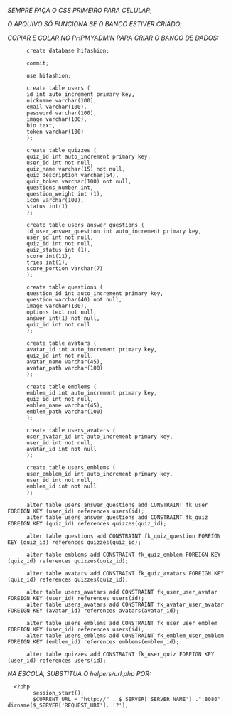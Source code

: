 *SEMPRE FAÇA O CSS PRIMEIRO PARA CELULAR*;

*O ARQUIVO SÓ FUNCIONA SE O BANCO ESTIVER CRIADO*;

*COPIAR E COLAR NO PHPMYADMIN PARA CRIAR O BANCO DE DADOS:*

          create database hifashion;
          
          commit;
          
          use hifashion;
          
          create table users (
          id int auto_increment primary key,
          nickname varchar(100),
          email varchar(100),
          password varchar(100),
          image varchar(100),
          bio text,
          token varchar(100)
          );

          create table quizzes (
          quiz_id int auto_increment primary key, 
          user_id int not null,
          quiz_name varchar(15) not null,
          quiz_description varchar(54),
          quiz_token varchar(100) not null,
          questions_number int,
          question_weight int (1),
          icon varchar(100),
          status int(1)
          );
      
          create table users_answer_questions (
          id_user_answer_question int auto_increment primary key,
          user_id int not null,
          quiz_id int not null,
          quiz_status int (1),
          score int(11),
          tries int(1),
          score_portion varchar(7)
          );
          
          create table questions (
          question_id int auto_increment primary key,
          question varchar(40) not null,
          image varchar(100),
          options text not null,
          answer int(1) not null,
          quiz_id int not null
          );
          
          create table avatars (
          avatar_id int auto_increment primary key,
          quiz_id int not null,
          avatar_name varchar(45),
          avatar_path varchar(100)
          );
          
          create table emblems (
          emblem_id int auto_increment primary key,
          quiz_id int not null,
          emblem_name varchar(45),
          emblem_path varchar(100)
          );
          
          create table users_avatars (
          user_avatar_id int auto_increment primary key,
          user_id int not null,
          avatar_id int not null
          );
          
          create table users_emblems (
          user_emblem_id int auto_increment primary key,  
          user_id int not null,
          emblem_id int not null
          );

          alter table users_answer_questions add CONSTRAINT fk_user FOREIGN KEY (user_id) references users(id);
          alter table users_answer_questions add CONSTRAINT fk_quiz FOREIGN KEY (quiz_id) references quizzes(quiz_id);
          
          alter table questions add CONSTRAINT fk_quiz_question FOREIGN KEY (quiz_id) references quizzes(quiz_id);

          alter table emblems add CONSTRAINT fk_quiz_emblem FOREIGN KEY (quiz_id) references quizzes(quiz_id);

          alter table avatars add CONSTRAINT fk_quiz_avatars FOREIGN KEY (quiz_id) references quizzes(quiz_id);
          
          alter table users_avatars add CONSTRAINT fk_user_user_avatar FOREIGN KEY (user_id) references users(id);
          alter table users_avatars add CONSTRAINT fk_avatar_user_avatar FOREIGN KEY (avatar_id) references avatars(avatar_id);
          
          alter table users_emblems add CONSTRAINT fk_user_user_emblem FOREIGN KEY (user_id) references users(id);
          alter table users_emblems add CONSTRAINT fk_emblem_user_emblem FOREIGN KEY (emblem_id) references emblems(emblem_id);
          
          alter table quizzes add CONSTRAINT fk_user_quiz FOREIGN KEY (user_id) references users(id);

 

*NA ESCOLA, SUBSTITUA O helpers/url.php POR:*

      <?php
            session_start();
            $CURRENT_URL = "http://" . $_SERVER['SERVER_NAME'] .":8080". dirname($_SERVER['REQUEST_URI']. '?');
